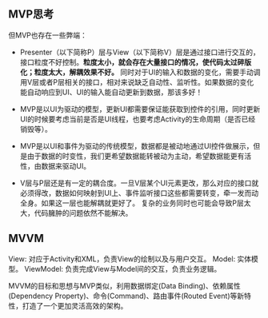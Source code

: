 ## MVP思考

但MVP也存在一些弊端：

* Presenter（以下简称P）层与View（以下简称V）层是通过接口进行交互的，接口粒度不好控制。**粒度太小，就会存在大量接口的情况，使代码太过碎版化；粒度太大，解耦效果不好。** 同时对于UI的输入和数据的变化，需要手动调用V层或者P层相关的接口，相对来说缺乏自动性、监听性。如果数据的变化能自动响应到UI、UI的输入能自动更新到数据，那该多好！

* MVP是以UI为驱动的模型，更新UI都需要保证能获取到控件的引用，同时更新UI的时候要考虑当前是否是UI线程，也要考虑Activity的生命周期（是否已经销毁等）。

* MVP是以UI和事件为驱动的传统模型，数据都是被动地通过UI控件做展示，但是由于数据的时变性，我们更希望数据能转被动为主动，希望数据能更有活性，由数据来驱动UI。

* V层与P层还是有一定的耦合度。一旦V层某个UI元素更改，那么对应的接口就必须得改，数据如何映射到UI上、事件监听接口这些都需要转变，牵一发而动全身。如果这一层也能解耦就更好了。
复杂的业务同时也可能会导致P层太大，代码臃肿的问题依然不能解决。


## MVVM
View: 对应于Activity和XML，负责View的绘制以及与用户交互。
Model: 实体模型。
ViewModel: 负责完成View与Model间的交互，负责业务逻辑。

MVVM的目标和思想与MVP类似，利用数据绑定(Data Binding)、依赖属性(Dependency Property)、命令(Command)、路由事件(Routed Event)等新特性，打造了一个更加灵活高效的架构。
